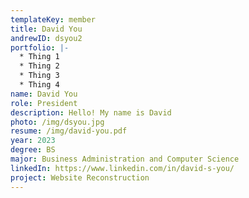 ```yaml
---
templateKey: member
title: David You
andrewID: dsyou2
portfolio: |-
  * Thing 1
  * Thing 2
  * Thing 3
  * Thing 4
name: David You
role: President
description: Hello! My name is David
photo: /img/dsyou.jpg
resume: /img/david-you.pdf
year: 2023
degree: BS
major: Business Administration and Computer Science
linkedIn: https://www.linkedin.com/in/david-s-you/
project: Website Reconstruction
---
```

